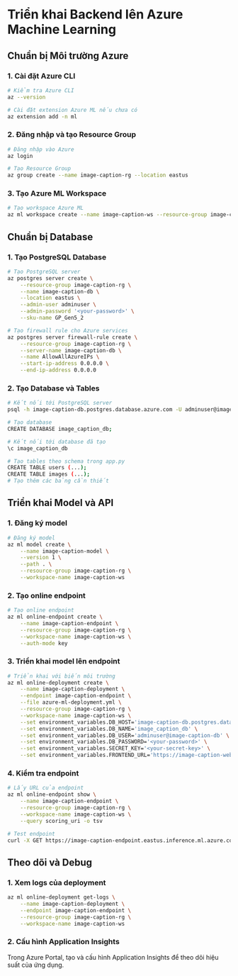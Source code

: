 # Triển khai Backend lên Azure Machine Learning

## Chuẩn bị Môi trường Azure

### 1. Cài đặt Azure CLI
```bash
# Kiểm tra Azure CLI
az --version

# Cài đặt extension Azure ML nếu chưa có
az extension add -n ml
```

### 2. Đăng nhập và tạo Resource Group
```bash
# Đăng nhập vào Azure
az login

# Tạo Resource Group
az group create --name image-caption-rg --location eastus
```

### 3. Tạo Azure ML Workspace
```bash
# Tạo workspace Azure ML
az ml workspace create --name image-caption-ws --resource-group image-caption-rg
```

## Chuẩn bị Database

### 1. Tạo PostgreSQL Database
```bash
# Tạo PostgreSQL server
az postgres server create \
    --resource-group image-caption-rg \
    --name image-caption-db \
    --location eastus \
    --admin-user adminuser \
    --admin-password '<your-password>' \
    --sku-name GP_Gen5_2

# Tạo firewall rule cho Azure services
az postgres server firewall-rule create \
    --resource-group image-caption-rg \
    --server-name image-caption-db \
    --name AllowAllAzureIPs \
    --start-ip-address 0.0.0.0 \
    --end-ip-address 0.0.0.0
```

### 2. Tạo Database và Tables
```bash
# Kết nối tới PostgreSQL server
psql -h image-caption-db.postgres.database.azure.com -U adminuser@image-caption-db -d postgres

# Tạo database
CREATE DATABASE image_caption_db;

# Kết nối tới database đã tạo
\c image_caption_db

# Tạo tables theo schema trong app.py
CREATE TABLE users (...);
CREATE TABLE images (...);
# Tạo thêm các bảng cần thiết
```

## Triển khai Model và API

### 1. Đăng ký model
```bash
# Đăng ký model
az ml model create \
    --name image-caption-model \
    --version 1 \
    --path . \
    --resource-group image-caption-rg \
    --workspace-name image-caption-ws
```

### 2. Tạo online endpoint
```bash
# Tạo online endpoint
az ml online-endpoint create \
    --name image-caption-endpoint \
    --resource-group image-caption-rg \
    --workspace-name image-caption-ws \
    --auth-mode key
```

### 3. Triển khai model lên endpoint
```bash
# Triển khai với biến môi trường
az ml online-deployment create \
    --name image-caption-deployment \
    --endpoint image-caption-endpoint \
    --file azure-ml-deployment.yml \
    --resource-group image-caption-rg \
    --workspace-name image-caption-ws \
    --set environment_variables.DB_HOST='image-caption-db.postgres.database.azure.com' \
    --set environment_variables.DB_NAME='image_caption_db' \
    --set environment_variables.DB_USER='adminuser@image-caption-db' \
    --set environment_variables.DB_PASSWORD='<your-password>' \
    --set environment_variables.SECRET_KEY='<your-secret-key>' \
    --set environment_variables.FRONTEND_URL='https://image-caption-webapp.azurestaticapps.net'
```

### 4. Kiểm tra endpoint
```bash
# Lấy URL của endpoint
az ml online-endpoint show \
    --name image-caption-endpoint \
    --resource-group image-caption-rg \
    --workspace-name image-caption-ws \
    --query scoring_uri -o tsv

# Test endpoint
curl -X GET https://image-caption-endpoint.eastus.inference.ml.azure.com/api/health
```

## Theo dõi và Debug

### 1. Xem logs của deployment
```bash
az ml online-deployment get-logs \
    --name image-caption-deployment \
    --endpoint image-caption-endpoint \
    --resource-group image-caption-rg \
    --workspace-name image-caption-ws
```

### 2. Cấu hình Application Insights
Trong Azure Portal, tạo và cấu hình Application Insights để theo dõi hiệu suất của ứng dụng. 